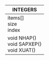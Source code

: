 | INTEGERS                                    |
| ------------------------------------------- |
| items[] <br>size<br>index                   |
| void NHAP()<br>void SAPXEP()<br>void XUAT() |